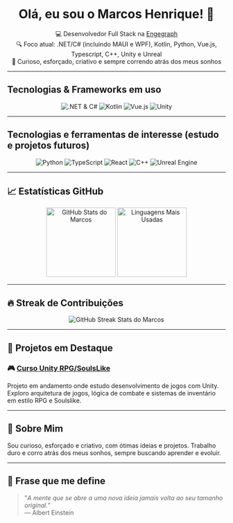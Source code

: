 <h1 align="center">Olá, eu sou o Marcos Henrique! 👋</h1>

<p align="center">
  💻 Desenvolvedor Full Stack na <a href="https://engegraph.com.br" target="_blank">Engegraph</a> <br>
  🔍 Foco atual: .NET/C# (incluindo MAUI e WPF), Kotlin, Python, Vue.js, Typescript, C++, Unity e Unreal <br>
  🚀 Curioso, esforçado, criativo e sempre correndo atrás dos meus sonhos
</p>

---

## Tecnologias & Frameworks em uso

<p align="center">
  <img src="https://img.shields.io/badge/.NET%20%26%20C%23-512BD4?style=flat-square&logo=dotnet&logoColor=white" alt=".NET & C#" />
  <img src="https://img.shields.io/badge/Kotlin-F18E33?style=flat-square&logo=kotlin&logoColor=white" alt="Kotlin" />
  <img src="https://img.shields.io/badge/Vue.js-4FC08D?style=flat-square&logo=vue.js&logoColor=white" alt="Vue.js" />
  <img src="https://img.shields.io/badge/Unity-000000?style=flat-square&logo=unity&logoColor=white" alt="Unity" />
</p>

---

## Tecnologias e ferramentas de interesse (estudo e projetos futuros)

<p align="center">
  <img src="https://img.shields.io/badge/Python-3776AB?style=flat-square&logo=python&logoColor=white" alt="Python" />
  <img src="https://img.shields.io/badge/TypeScript-007ACC?style=flat-square&logo=typescript&logoColor=white" alt="TypeScript" />
  <img src="https://img.shields.io/badge/React-61DAFB?style=flat-square&logo=react&logoColor=white" alt="React" />
  <img src="https://img.shields.io/badge/C++-00599C?style=flat-square&logo=c%2B%2B&logoColor=white" alt="C++" />
  <img src="https://img.shields.io/badge/Unreal_Engine-0E1128?style=flat-square&logo=unrealengine&logoColor=white" alt="Unreal Engine" />
</p>

---

## 📈 Estatísticas GitHub

<p align="center">
  <img height="160em" src="https://github-readme-stats.vercel.app/api?username=midnightbr&show_icons=true&theme=github_dark&hide_border=true&count_private=true" alt="GitHub Stats do Marcos" />
  <img height="160em" src="https://github-readme-stats.vercel.app/api/top-langs/?username=midnightbr&layout=compact&theme=github_dark&hide_border=true&langs_count=8" alt="Linguagens Mais Usadas" />
</p>

---

## 🔥 Streak de Contribuições

<p align="center">
  <img src="https://streak-stats.demolab.com?user=midnightbr&theme=dark&hide_border=true&date_format=j%20M%5B%20Y%5D" alt="GitHub Streak Stats do Marcos" />
</p>

---

## 🚧 Projetos em Destaque

### 🎮 [Curso Unity RPG/SoulsLike](https://github.com/midnightbr/Curso-Unity-RPG)
Projeto em andamento onde estudo desenvolvimento de jogos com Unity. Exploro arquitetura de jogos, lógica de combate e sistemas de inventário em estilo RPG e Soulslike.

---

## 🙋 Sobre Mim

Sou curioso, esforçado e criativo, com ótimas ideias e projetos. Trabalho duro e corro atrás dos meus sonhos, sempre buscando aprender e evoluir.

---

## 🧠 Frase que me define

> "_A mente que se abre a uma nova ideia jamais volta ao seu tamanho original._"  
> — Albert Einstein
